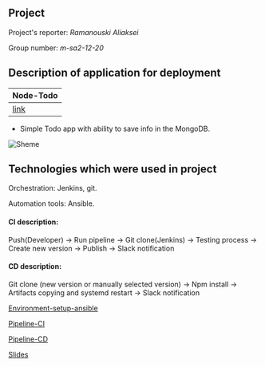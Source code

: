 Project
----
Project's reporter: *Ramanouski Aliaksei*

Group number: *m-sa2-12-20*

Description of application for deployment
----
|Node-Todo|
| :------------ |
|[link](https://github.com/manlyalex/node-todo)|

- Simple Todo app with ability to save info in the MongoDB.

![Sheme](https://github.com/manlyalex/project/blob/master/sheme-03.jpg)

Technologies which were used in project
----
Orchestration: Jenkins, git.

Automation tools: Ansible.

#### CI description:

Push(Developer) -> Run pipeline -> Git clone(Jenkins) -> Testing process -> Create new version -> Publish -> Slack notification

#### CD description:

Git clone (new version or manually selected version) -> Npm install -> Artifacts copying and systemd restart -> Slack notification

[Environment-setup-ansible](https://github.com/manlyalex/project/tree/master/env.setup)

[Pipeline-CI](https://github.com/manlyalex/project/blob/master/01.jenkinsfile)

[Pipeline-CD](https://github.com/manlyalex/project/blob/master/02.jenkinsfile)

[Slides](https://github.com/manlyalex/project/blob/master/Ramanouski%20Aliaksei.pdf)
